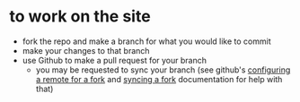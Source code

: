 # to work on the site

*	fork the repo and make a branch for what you would like to commit
*	make your changes to that branch
*	use Github to make a pull request for your branch
	*	you may be requested to sync your branch (see github's [configuring a remote for a fork](https://help.github.com/articles/configuring-a-remote-for-a-fork/) and [syncing a fork](https://help.github.com/articles/syncing-a-fork/) documentation for help with that)

